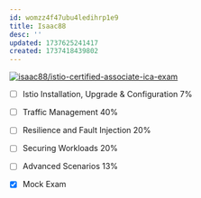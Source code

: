 ```yaml
---
id: womzz4f47ubu4ledihrp1e9
title: Isaac88
desc: ''
updated: 1737625241417
created: 1737418439802
---
```


[![isaac88/istio-certified-associate-ica-exam](https://img.shields.io/badge/isaac88-ica_exam-181717.svg?logo=github)](https://github.com/isaac88/istio-certified-associate-ica-exam/tree/main)

- [ ] Istio Installation, Upgrade & Configuration 7%
- [ ] Traffic Management 40%
- [ ] Resilience and Fault Injection 20%
- [ ] Securing Workloads 20%
- [ ] Advanced Scenarios 13%

- [x] Mock Exam
